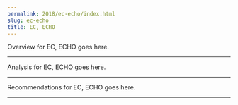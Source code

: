 ```yaml
---
permalink: 2018/ec-echo/index.html
slug: ec-echo
title: EC, ECHO
---
```


Overview for EC, ECHO goes here.

---

Analysis for EC, ECHO goes here.

---

Recommendations for EC, ECHO goes here.

---
